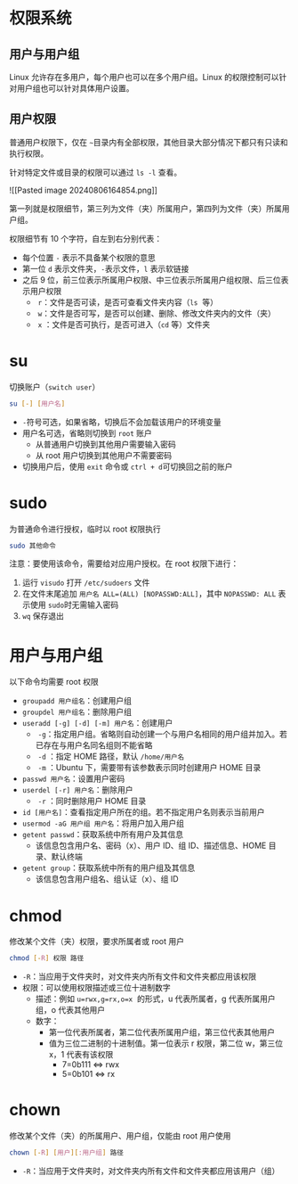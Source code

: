 # 权限系统
## 用户与用户组

Linux 允许存在多用户，每个用户也可以在多个用户组。Linux 的权限控制可以针对用户组也可以针对具体用户设置。
## 用户权限

普通用户权限下，仅在 `~`​ 目录内有全部权限，其他目录大部分情况下都只有只读和执行权限。

针对特定文件或目录的权限可以通过 `ls -l`​ 查看。

​![[Pasted image 20240806164854.png]]​

第一列就是权限细节，第三列为文件（夹）所属用户，第四列为文件（夹）所属用户组。

权限细节有 10 个字符，自左到右分别代表：
* 每个位置 `-`​ 表示不具备某个权限的意思
* 第一位 `d`​ 表示文件夹，`-`​ 表示文件，`l`​ 表示软链接
* 之后 9 位，前三位表示所属用户权限、中三位表示所属用户组权限、后三位表示用户权限
    * ​ `r` ​：文件是否可读，是否可查看文件夹内容（`ls` ​ 等）
    * ​ `w` ​：文件是否可写，是否可以创建、删除、修改文件夹内的文件（夹）
    * ​ `x` ​：文件是否可执行，是否可进入（`cd` ​ 等）文件夹
# su

切换账户（`switch user`​）

```bash
su [-] [用户名]
```

* ​`-`​ 符号可选，如果省略，切换后不会加载该用户的环境变量
* 用户名可选，省略则切换到 `root`​ 账户
    * 从普通用户切换到其他用户需要输入密码
    * 从 root 用户切换到其他用户不需要密码
* 切换用户后，使用 `exit`​ 命令或 `ctrl + d`​ 可切换回之前的账户
# sudo

为普通命令进行授权，临时以 root 权限执行

```bash
sudo 其他命令
```

注意：要使用该命令，需要给对应用户授权。在 root 权限下进行：

1. 运行 `visudo`​ 打开 `/etc/sudoers`​ 文件
2. 在文件末尾追加 `用户名 ALL=(ALL) [NOPASSWD:ALL]`​，其中 `NOPASSWD: ALL`​ 表示使用 `sudo`​ 时无需输入密码
3. ​`wq`​ 保存退出
# 用户与用户组

以下命令均需要 root 权限

* ​`groupadd 用户组名`​：创建用户组
* ​`groupdel 用户组名`​：删除用户组
* ​`useradd [-g] [-d] [-m] 用户名`​：创建用户
    * ​ `-g` ​：指定用户组。省略则自动创建一个与用户名相同的用户组并加入。若已存在与用户名同名组则不能省略
    * ​ `-d` ​：指定 HOME 路径，默认 `/home/用户名` ​
    * ​ `-m` ​：Ubuntu 下，需要带有该参数表示同时创建用户 HOME 目录
* ​`passwd 用户名`​：设置用户密码
* ​`userdel [-r] 用户名`​：删除用户
    * ​ `-r` ​：同时删除用户 HOME 目录
* ​`id [用户名]`​：查看指定用户所在的组。若不指定用户名则表示当前用户
* ​`usermod -aG 用户组 用户名`​：将用户加入用户组
* ​`getent passwd`​：获取系统中所有用户及其信息
    * 该信息包含用户名、密码（x）、用户 ID、组 ID、描述信息、HOME 目录、默认终端
* ​`getent group`​：获取系统中所有的用户组及其信息
    * 该信息包含用户组名、组认证（x）、组 ID
# chmod

修改某个文件（夹）权限，要求所属者或 root 用户

```bash
chmod [-R] 权限 路径
```

* ​`-R`​：当应用于文件夹时，对文件夹内所有文件和文件夹都应用该权限
* 权限：可以使用权限描述或三位十进制数字
    * 描述：例如 `u=rwx,g=rx,o=x` ​ 的形式，u 代表所属者，g 代表所属用户组，o 代表其他用户
    * 数字：
        * 第一位代表所属者，第二位代表所属用户组，第三位代表其他用户
        * 值为三位二进制的十进制值。第一位表示 r 权限，第二位 w，第三位 x，1 代表有该权限
            * 7=0b111 <=> rwx
            * 5=0b101 <=> rx
# chown

修改某个文件（夹）的所属用户、用户组，仅能由 root 用户使用

```bash
chown [-R] [用户][:用户组] 路径
```

* ​`-R`​：当应用于文件夹时，对文件夹内所有文件和文件夹都应用该用户（组）
